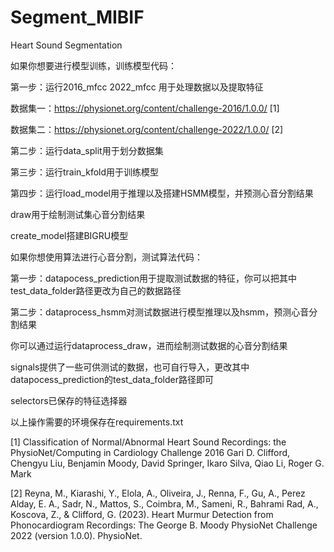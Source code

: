 # Segment_MIBIF
Heart Sound Segmentation

如果你想要进行模型训练，训练模型代码：

第一步：运行2016_mfcc 2022_mfcc 用于处理数据以及提取特征

  数据集一：https://physionet.org/content/challenge-2016/1.0.0/ [1]
  
  数据集二：https://physionet.org/content/challenge-2022/1.0.0/ [2]

第二步：运行data_split用于划分数据集

第三步：运行train_kfold用于训练模型

第四步：运行load_model用于推理以及搭建HSMM模型，并预测心音分割结果

draw用于绘制测试集心音分割结果

create_model搭建BIGRU模型

如果你想使用算法进行心音分割，测试算法代码：

第一步：datapocess_prediction用于提取测试数据的特征，你可以把其中test_data_folder路径更改为自己的数据路径

第二步：dataprocess_hsmm对测试数据进行模型推理以及hsmm，预测心音分割结果

你可以通过运行dataprocess_draw，进而绘制测试数据的心音分割结果

signals提供了一些可供测试的数据，也可自行导入，更改其中datapocess_prediction的test_data_folder路径即可

selectors已保存的特征选择器

以上操作需要的环境保存在requirements.txt


[1] Classification of Normal/Abnormal Heart Sound Recordings: the PhysioNet/Computing in Cardiology Challenge 2016
Gari D. Clifford, Chengyu Liu, Benjamin Moody, David Springer, Ikaro Silva, Qiao Li, Roger G. Mark

[2] Reyna, M., Kiarashi, Y., Elola, A., Oliveira, J., Renna, F., Gu, A., Perez Alday, E. A., Sadr, N., Mattos, S., Coimbra, M., Sameni, R., Bahrami Rad, A., Koscova, Z., & Clifford, G. (2023). Heart Murmur Detection from Phonocardiogram Recordings: The George B. Moody PhysioNet Challenge 2022 (version 1.0.0). PhysioNet. 

